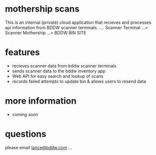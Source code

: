 # mothership scans

This is an internal (private) cloud application that recieves and processes api information from BDDW scanner terminals.
....
Scanner Terminal ...> Scanner Mothership ...> BDDW BIN SITE

# features

-  recieves scanner data from bddw scanner terminals
-  sends scanner data to the bddw inventory app
-  Web API for easy search and lookup of scans
-  records failed attempts to update bin & allows users to resend data

# more information

- coming soon

# questions

please email lance@bddw.com
...
